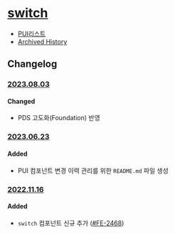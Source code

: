 # [switch](https://rxc.atlassian.net/browse/FE-2468)
  * [PUI리스트](../README.md)
  * [Archived History](https://www.notion.so/rxc/Switch-6b903632ece8495b895fef7c5e2eeffc?pvs=4)

## Changelog
### [2023.08.03](https://rxc.atlassian.net/browse/FE-3499)
#### Changed
  * PDS 고도화(Foundation) 반영

### [2023.06.23](https://rxc.atlassian.net/browse/FE-3326)
#### Added 
  * PUI 컴포넌트 변경 이력 관리를 위한 `README.md` 파일 생성

### [2022.11.16](https://github.com/rxcompany/fe-mobile/commit/830385932f41c9dfa6dc20da70f0d1831fa172fc)
#### Added 
  * `switch` 컴포넌트 신규 추가 ([#FE-2468](https://rxc.atlassian.net/browse/FE-2468))